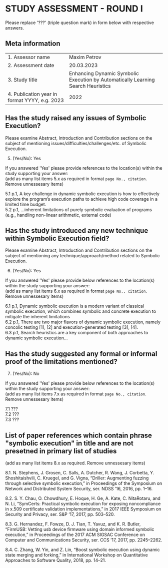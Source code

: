 # STUDY ASSESSMENT - ROUND I

Please replace '???' (triple question mark) in form below with respective answers. 

## Meta information

|                                               |     |
| ---                                           | --- |
| 1. Assessor name                              | Maxim Petrov |
| 2. Assessment date                            | 20.03.2023   | 
| 3. Study title                                | Enhancing Dynamic Symbolic Execution by Automatically Learning Search Heuristics |
| 4. Publication year in format YYYY, e.g. 2023 | 2022 |
  
## Has the study raised any issues of Symbolic Execution?

Please examine Abstract, Introduction and Contribution sections on the subject of mentioning issues/difficulties/challenges/etc. of 
Symbolic Execution.
  
5. (Yes/No): Yes

If you answered 'Yes' please provide references to the location(s) within the study supporting your answer:  
(add as many list items 5.x as required in format `page No., citation`. Remove unnessesary items)

5.1 p.1, A key challenge in
dynamic symbolic execution is how to effectively explore the program’s execution paths to achieve high code coverage in a limited time
budget.  
5.2 p.1, ...inherent limitations of purely symbolic evaluation of programs
(e.g., handling non-linear arithmetic, external code)  

## Has the study introduced any new technique within Symbolic Execution field?

Please examine Abstract, Introduction and Contribution sections on the subject of mentioning any technique/approach/method related to Symbolic Execution.
  
6. (Yes/No): Yes

If you answered 'Yes' please provide below references to the location(s) within the study supporting your answer:  
(add as many list items 6.x as required in format `page No., citation`. Remove unnessesary items)

6.1 p.1, Dynamic symbolic execution is a modern variant of classical symbolic execution, which 
combines symbolic and concrete execution to mitigate the inherent limitations  
6.2 p.1, There are two major flavors of dynamic symbolic execution, namely concolic testing [1], [2] and 
execution-generated testing [3], [4].  
6.3 p.1, Search heuristics are a key component of both approaches to dynamic symbolic execution...

## Has the study suggested any formal or informal proof of the limitations mentioned?
  
7. (Yes/No): No

If you answered 'Yes' please provide below references to the location(s) within the study supporting your answer:  
(add as many list items 7.x as required in format `page No., citation`. Remove unnessesary items)

7.1 ???  
7.2 ???  
7.3 ???

## List of paper references which contain phrase "symbolic execution" in title and are not presetned in primary list of studies
(add as many list items 8.x as required. Remove unnessesary items)

8.1. N. Stephens, J. Grosen, C. Salls, A. Dutcher, R. Wang, J. Corbetta, Y. Shoshitaishvili, C. Kruegel, and G. Vigna, 
“Driller: Augmenting fuzzing through selective symbolic execution,” in Proceedings of the Symposium on Network 
and Distributed System Security, ser. NDSS ’16, 2016, pp. 1–16.

8.2. S. Y. Chau, O. Chowdhury, E. Hoque, H. Ge, A. Kate, C. NitaRotaru, and N. Li, 
“SymCerts: Practical symbolic execution for exposing noncompliance in x.509 certificate validation implementations,” 
in 2017 IEEE Symposium on Security and Privacy, ser. S&P ’17, 2017, pp. 503–520.

8.3. G. Hernandez, F. Fowze, D. J. Tian, T. Yavuz, and K. R. Butler, 
“FirmUSB: Vetting usb device firmware using domain informed symbolic execution,” 
in Proceedings of the 2017 ACM SIGSAC Conference on Computer and Communications Security, ser. CCS ’17, 2017, pp. 2245–2262.

8.4. C. Zhang, W. Yin, and Z. Lin, 
“Boost symbolic execution using dynamic state merging and forking,” 
in International Workshop on Quantitative Approaches to Software Quality, 2018, pp. 14–21.
